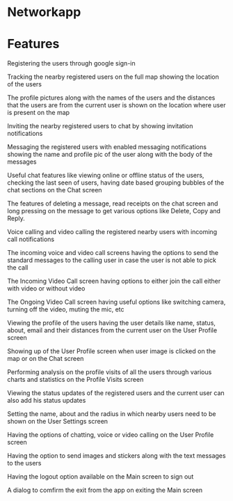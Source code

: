 # Networkapp

# Features

Registering the users through google sign-in

Tracking the nearby registered users on the full map showing the location of the users

The profile pictures along with the names of the users and the distances that the users are from the current user is shown on the location where user is present on the map

Inviting the nearby registered users to chat by showing invitation notifications

Messaging the registered users with enabled messaging notifications showing the name and profile pic of the user along with the body of the messages

Useful chat features like viewing online or offline status of the users, checking the last seen of users, having date based grouping bubbles of the chat sections on the Chat screen

The features of deleting a message, read receipts on the chat screen and long pressing on the message to get various options like Delete, Copy and Reply.

Voice calling and video calling the registered nearby users with incoming call notifications

The incoming voice and video call screens having the options to send the standard messages to the calling user in case the user is not able to pick the call

The Incoming Video Call screen having options to either join the call either with video or without video

The Ongoing Video Call screen having useful options like switching camera, turning off the video, muting the mic, etc

Viewing the profile of the users having the user details like name, status, about, email and their distances from the current user on the User Profile screen

Showing up of the User Profile screen when user image is clicked on the map or on the Chat screen

Performing analysis on the profile visits of all the users through various charts and statistics on the Profile Visits screen

Viewing the status updates of the registered users and the current user can also add his status updates

Setting the name, about and the radius in which nearby users need to be shown on the User Settings screen

Having the options of chatting, voice or video calling on the User Profile screen

Having the option to send images and stickers along with the text messages to the users

Having the logout option available on the Main screen to sign out

A dialog to comfirm the exit from the app on exiting the Main screen
